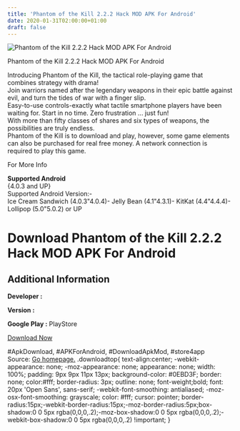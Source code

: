 ```yaml
---
title: 'Phantom of the Kill 2.2.2 Hack MOD APK For Android'
date: 2020-01-31T02:00:00+01:00
draft: false
---
```


![Phantom of the Kill 2.2.2 Hack MOD APK For Android](https://i0.wp.com/apkhome.net/wp-content/uploads/2017/06/Phantom-of-the-Kill-2.2.2.png "Phantom of the Kill 2.2.2 Hack MOD APK For Android")

  

Phantom of the Kill 2.2.2 Hack MOD APK For Android

Introducing Phantom of the Kill, the tactical role-playing game that combines strategy with drama!  
Join warriors named after the legendary weapons in their epic battle against evil, and turn the tides of war with a finger slip.  
Easy-to-use controls-exactly what tactile smartphone players have been waiting for. Start in no time. Zero frustration ... just fun!  
With more than fifty classes of shares and six types of weapons, the possibilities are truly endless.  
Phantom of the Kill is to download and play, however, some game elements can also be purchased for real free money. A network connection is required to play this game.

For More Info

**Supported Android**  
{4.0.3 and UP}  
Supported Android Version:-  
Ice Cream Sandwich (4.0.3"4.0.4)- Jelly Bean (4.1"4.3.1)- KitKat (4.4"4.4.4)- Lollipop (5.0"5.0.2) or UP

Download Phantom of the Kill 2.2.2 Hack MOD APK For Android
===========================================================

Additional Information
----------------------

**Developer :**

**Version :**

**Google Play :** PlayStore

  

[Download Now](https://store4app.co/post/phantom-of-the-kill-2-2-2-hack-mod-apk-for-android_1573671025)

  
#ApkDownload, #APKForAndroid, #DownloadApkMod, #store4app  
Source: [Go homepage.](https://store4app.co/post/phantom-of-the-kill-2-2-2-hack-mod-apk-for-android_1573671025) .downloadtop{ text-align:center; -webkit-appearance: none; -moz-appearance: none; appearance: none; width: 100%; padding: 9px 9px 11px 13px; background-color: #0EBD3F; border: none; color:#fff; border-radius: 3px; outline: none; font-weight;bold; font: 20px 'Open Sans', sans-serif; -webkit-font-smoothing: antialiased; -moz-osx-font-smoothing: grayscale; color: #fff; cursor: pointer; border-radius:15px;-webkit-border-radius:15px;-moz-border-radius:5px;box-shadow:0 0 5px rgba(0,0,0,.2);-moz-box-shadow:0 0 5px rgba(0,0,0,.2);-webkit-box-shadow:0 0 5px rgba(0,0,0,.2) !important; }